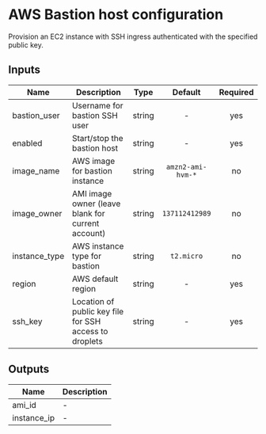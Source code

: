 # AWS Bastion host configuration

Provision an EC2 instance with SSH ingress authenticated with the specified public key.

## Inputs

| Name | Description | Type | Default | Required |
|------|-------------|:----:|:-----:|:-----:|
| bastion\_user | Username for bastion SSH user | string | - | yes |
| enabled | Start/stop the bastion host | string | - | yes |
| image\_name | AWS image for bastion instance | string | `amzn2-ami-hvm-*` | no |
| image\_owner | AMI image owner (leave blank for current account) | string | `137112412989` | no |
| instance\_type | AWS instance type for bastion | string | `t2.micro` | no |
| region | AWS default region | string | - | yes |
| ssh\_key | Location of public key file for SSH access to droplets | string | - | yes |

## Outputs

| Name | Description |
|------|-------------|
| ami\_id | - |
| instance\_ip | - |

